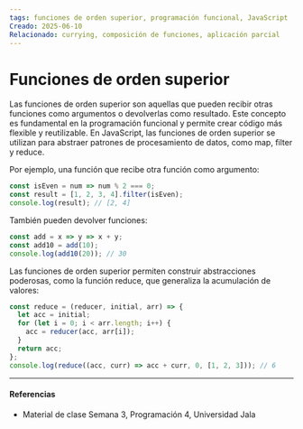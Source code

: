 ```yaml
---
tags: funciones de orden superior, programación funcional, JavaScript
Creado: 2025-06-10
Relacionado: currying, composición de funciones, aplicación parcial
---
```


# Funciones de orden superior

Las funciones de orden superior son aquellas que pueden recibir otras funciones como argumentos o devolverlas como resultado. Este concepto es fundamental en la programación funcional y permite crear código más flexible y reutilizable. En JavaScript, las funciones de orden superior se utilizan para abstraer patrones de procesamiento de datos, como map, filter y reduce.

Por ejemplo, una función que recibe otra función como argumento:

```js
const isEven = num => num % 2 === 0;
const result = [1, 2, 3, 4].filter(isEven);
console.log(result); // [2, 4]
```

También pueden devolver funciones:

```js
const add = x => y => x + y;
const add10 = add(10);
console.log(add10(20)); // 30
```

Las funciones de orden superior permiten construir abstracciones poderosas, como la función reduce, que generaliza la acumulación de valores:

```js
const reduce = (reducer, initial, arr) => {
  let acc = initial;
  for (let i = 0; i < arr.length; i++) {
    acc = reducer(acc, arr[i]);
  }
  return acc;
};
console.log(reduce((acc, curr) => acc + curr, 0, [1, 2, 3])); // 6
```

---
#### Referencias
- Material de clase Semana 3, Programación 4, Universidad Jala 